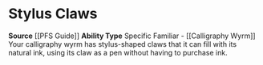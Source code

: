 ﻿---
ability_type: Specific Familiar - Calligraphy Wyrm
actions: null
frequency: null
id: '46'
name: Stylus Claws
rarity: Common
requirement: null
source: '[[DATABASE/source/PFS Guide|PFS Guide]]'
trait: null
type: Familiar Ability

---
# Stylus Claws

**Source** [[PFS Guide]]
**Ability Type** Specific Familiar - [[Calligraphy Wyrm]]
Your calligraphy wyrm has stylus-shaped claws that it can fill with its natural ink, using its claw as a pen without having to purchase ink.